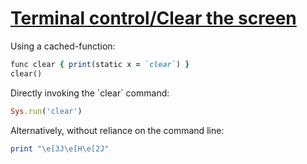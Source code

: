 [1]: http://rosettacode.org/wiki/Terminal_control/Clear_the_screen

# [Terminal control/Clear the screen][1]

Using a cached-function:

```ruby
func clear { print(static x = `clear`) }
clear()
```


Directly invoking the \`clear\` command:

```ruby
Sys.run('clear')
```


Alternatively, without reliance on the command line:

```ruby
print "\e[3J\e[H\e[2J"
```
